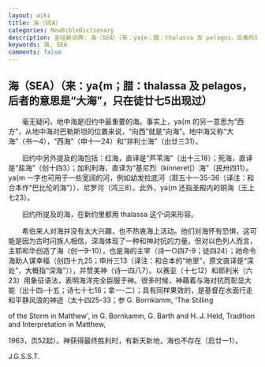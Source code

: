```yaml
---
layout: wiki
title: 海（SEA）
categories: NewBibleDictionary
description: 圣经新词典: 海（SEA）（来：ya{m；腊：thalassa 及 pelagos，后者的意思是“大海”，只在徒廿七5出现过）
keywords: 海, SEA
comments: false
---
```


## 海（SEA）（来：ya{m；腊：thalassa 及 pelagos，后者的意思是“大海”，只在徒廿七5出现过）

　　毫无疑问，地中海是旧约中最重要的海。事实上，ya{m 的另一意思为“西方”，从地中海对巴勒斯坦的位置来说，“向西”就是“向海”。地中海又称“大海”（书一4），“西海”（申十一24）和“非利士海”（出廿三31）。

　　旧约中另外提及的海包括：红海，直译是“芦苇海”（出十三18）；死海，直译是“盐海”（创十四3）；加利利海，直译为“基尼烈（kinneret[）海”（民卅四11）。ya{m 一字也可用于一些宽阔的河，例如幼发拉底河（耶五十一35-36〔译注：和合本作“巴比伦的海”〕）、尼罗河（鸿三8）。此外，ya{m 还指圣殿内的铜海（王上七23）。

　　旧约所提及的海，在新约里都用 thalassa 这个词来形容。

　　希伯来人对海并没有太大兴趣，也不热衷海上活动。他们对海怀有恐惧，这可能是因为古时闪族人相信，深海体现了一种和神对抗的力量。但对以色列人而言，主耶和华创造了海（创一9-10），也是海的主宰（诗一○四7-9；徒四24）；祂命令海助人谋幸福（创四十九25；申卅三13〔译注：和合本的“地里”，原文直译是“深处”，大概指“深海”〕），并赞美神（诗一四八7）。以赛亚（十七12）和耶利米（六23）用象征语法，表明海洋完全臣服于神。很多时候，神藉着与海对抗而彰显大能（出十四-十五；诗七十七16；拿一-二）；具有同样果效的，是基督在水面行走和平静风浪的神迹（太十四25-33；参 G. Bornkamm, 'The Stilling

of the Storm in Matthew', in G. Bornkamm, G. Barth and H. J. Held, Tradition and Interpretation in Matthew,

1963，页52起）。神获得最终胜利时，有新天新地，海也不存在（启廿一1）。

J.G.S.S.T.








